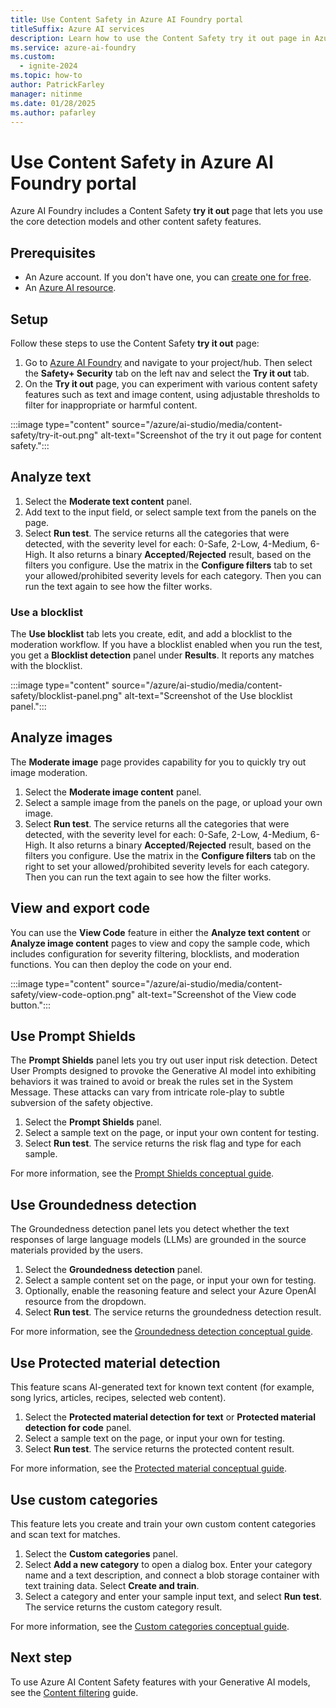 ```yaml
---
title: Use Content Safety in Azure AI Foundry portal
titleSuffix: Azure AI services
description: Learn how to use the Content Safety try it out page in Azure AI Foundry portal to experiment with various content safety features such as text and image content, using adjustable thresholds to filter for inappropriate or harmful content.
ms.service: azure-ai-foundry
ms.custom:
  - ignite-2024
ms.topic: how-to
author: PatrickFarley
manager: nitinme
ms.date: 01/28/2025
ms.author: pafarley
---
```


# Use Content Safety in Azure AI Foundry portal 

Azure AI Foundry includes a Content Safety **try it out** page that lets you use the core detection models and other content safety features.

## Prerequisites 

- An Azure account. If you don't have one, you can [create one for free](https://azure.microsoft.com/pricing/purchase-options/azure-account?icid=ai-services). 
- An [Azure AI resource](https://ms.portal.azure.com/#view/Microsoft_Azure_ProjectOxford/CognitiveServicesHub/~/AIServices). 


## Setup

Follow these steps to use the Content Safety **try it out** page: 

1. Go to [Azure AI Foundry](https://ai.azure.com/) and navigate to your project/hub. Then select the **Safety+ Security** tab on the left nav and select the **Try it out** tab.
1. On the **Try it out** page, you can experiment with various content safety features such as text and image content, using adjustable thresholds to filter for inappropriate or harmful content.

:::image type="content" source="/azure/ai-studio/media/content-safety/try-it-out.png" alt-text="Screenshot of the try it out page for content safety.":::
    
## Analyze text

1. Select the **Moderate text content** panel.
1. Add text to the input field, or select sample text from the panels on the page. 
1. Select **Run test**.
    The service returns all the categories that were detected, with the severity level for each: 0-Safe, 2-Low, 4-Medium, 6-High. It also returns a binary **Accepted**/**Rejected** result, based on the filters you configure. Use the matrix in the **Configure filters** tab to set your allowed/prohibited severity levels for each category. Then you can run the text again to see how the filter works. 

### Use a blocklist 

The **Use blocklist** tab lets you create, edit, and add a blocklist to the moderation workflow. If you have a blocklist enabled when you run the test, you get a **Blocklist detection** panel under **Results**. It reports any matches with the blocklist.

:::image type="content" source="/azure/ai-studio/media/content-safety/blocklist-panel.png" alt-text="Screenshot of the Use blocklist panel.":::

## Analyze images

The **Moderate image** page provides capability for you to quickly try out image moderation.

1. Select the **Moderate image content** panel. 
1. Select a sample image from the panels on the page, or upload your own image. 
1. Select **Run test**. 
    The service returns all the categories that were detected, with the severity level for each: 0-Safe, 2-Low, 4-Medium, 6-High. It also returns a binary **Accepted**/**Rejected** result, based on the filters you configure. Use the matrix in the **Configure filters** tab on the right to set your allowed/prohibited severity levels for each category. Then you can run the text again to see how the filter works.

## View and export code 

You can use the **View Code** feature in either the **Analyze text content** or **Analyze image content** pages to view and copy the sample code, which includes configuration for severity filtering, blocklists, and moderation functions. You can then deploy the code on your end.

:::image type="content" source="/azure/ai-studio/media/content-safety/view-code-option.png" alt-text="Screenshot of the View code button.":::

## Use Prompt Shields 

The **Prompt Shields** panel lets you try out user input risk detection. Detect User Prompts designed to provoke the Generative AI model into exhibiting behaviors it was trained to avoid or break the rules set in the System Message. These attacks can vary from intricate role-play to subtle subversion of the safety objective. 

1. Select the **Prompt Shields** panel. 
1. Select a sample text on the page, or input your own content for testing.
1. Select **Run test**. 
    The service returns the risk flag and type for each sample. 

For more information, see the [Prompt Shields conceptual guide](/azure/ai-services/content-safety/concepts/jailbreak-detection). 



## Use Groundedness detection

The Groundedness detection panel lets you detect whether the text responses of large language models (LLMs) are grounded in the source materials provided by the users.

1. Select the **Groundedness detection** panel.
1. Select a sample content set on the page, or input your own for testing.
1. Optionally, enable the reasoning feature and select your Azure OpenAI resource from the dropdown.
1. Select **Run test**. 
    The service returns the groundedness detection result.


For more information, see the [Groundedness detection conceptual guide](/azure/ai-services/content-safety/concepts/groundedness).


## Use Protected material detection

This feature scans AI-generated text for known text content (for example, song lyrics, articles, recipes, selected web content).

1. Select the **Protected material detection for text** or **Protected material detection for code** panel.
1. Select a sample text on the page, or input your own for testing.
1. Select **Run test**. 
    The service returns the protected content result.

For more information, see the [Protected material conceptual guide](/azure/ai-services/content-safety/concepts/protected-material).

## Use custom categories

This feature lets you create and train your own custom content categories and scan text for matches. 

1. Select the **Custom categories** panel.
1. Select **Add a new category** to open a dialog box. Enter your category name and a text description, and connect a blob storage container with text training data. Select **Create and train**. 
1. Select a category and enter your sample input text, and select **Run test**. 
    The service returns the custom category result.


For more information, see the [Custom categories conceptual guide](/azure/ai-services/content-safety/concepts/custom-categories).


## Next step

To use Azure AI Content Safety features with your Generative AI models, see the [Content filtering](/azure/ai-studio/concepts/content-filtering) guide.
